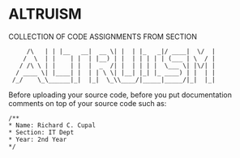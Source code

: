 # ALTRUISM
COLLECTION OF CODE ASSIGNMENTS FROM SECTION     
```
     /\   | | |__   __|  __ \| |  | |_   _|/ ____|  \/  |
    /  \  | |    | |  | |__) | |  | | | | | (___ | \  / |
   / /\ \ | |    | |  |  _  /| |  | | | |  \___ \| |\/| |
  / ____ \| |____| |  | | \ \| |__| |_| |_ ____) | |  | |
 /_/    \_\______|_|  |_|  \_\\____/|_____|_____/|_|  |_|
``` 
                                               

Before uploading your source code, before you put documentation comments on top of your source code such as:

```
/**
* Name: Richard C. Cupal
* Section: IT Dept
* Year: 2nd Year
*/
```
